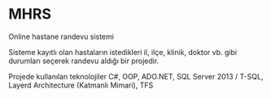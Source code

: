 # MHRS
Online hastane randevu sistemi

Sisteme kayıtlı olan hastaların istedikleri il, ilçe, klinik, doktor vb. gibi durumları seçerek randevu aldığı bir projedir.

Projede kullanılan teknolojiler
  C#,
	OOP,
	ADO.NET,
	SQL Server 2013 / T-SQL,
	Layerd Architecture (Katmanlı Mimari),
	TFS

